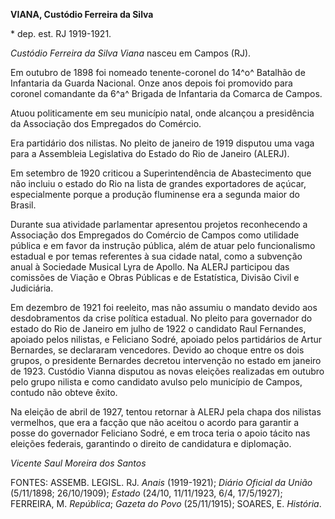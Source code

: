 **VIANA, Custódio Ferreira da Silva**

\* dep. est. RJ 1919-1921.

*Custódio Ferreira da Silva Viana* nasceu em Campos (RJ).

Em outubro de 1898 foi nomeado tenente-coronel do 14^o^ Batalhão de
Infantaria da Guarda Nacional. Onze anos depois foi promovido para
coronel comandante da 6^a^ Brigada de Infantaria da Comarca de Campos.

Atuou politicamente em seu município natal, onde alcançou a presidência
da Associação dos Empregados do Comércio.

Era partidário dos nilistas. No pleito de janeiro de 1919 disputou uma
vaga para a Assembleia Legislativa do Estado do Rio de Janeiro (ALERJ).

Em setembro de 1920 criticou a Superintendência de Abastecimento que não
incluiu o estado do Rio na lista de grandes exportadores de açúcar,
especialmente porque a produção fluminense era a segunda maior do
Brasil.

Durante sua atividade parlamentar apresentou projetos reconhecendo a
Associação dos Empregados do Comércio de Campos como utilidade pública e
em favor da instrução pública, além de atuar pelo funcionalismo estadual
e por temas referentes à sua cidade natal, como a subvenção anual à
Sociedade Musical Lyra de Apollo. Na ALERJ participou das comissões de
Viação e Obras Públicas e de Estatística, Divisão Civil e Judiciária.

Em dezembro de 1921 foi reeleito, mas não assumiu o mandato devido aos
desdobramentos da crise política estadual. No pleito para governador do
estado do Rio de Janeiro em julho de 1922 o candidato Raul Fernandes,
apoiado pelos nilistas, e Feliciano Sodré, apoiado pelos partidários de
Artur Bernardes, se declararam vencedores. Devido ao choque entre os
dois grupos, o presidente Bernardes decretou intervenção no estado em
janeiro de 1923. Custódio Vianna disputou as novas eleições realizadas
em outubro pelo grupo nilista e como candidato avulso pelo município de
Campos, contudo não obteve êxito.

Na eleição de abril de 1927, tentou retornar à ALERJ pela chapa dos
nilistas vermelhos, que era a facção que não aceitou o acordo para
garantir a posse do governador Feliciano Sodré, e em troca teria o apoio
tácito nas eleições federais, garantindo o direito de candidatura e
diplomação.

*Vicente Saul Moreira dos Santos*

FONTES: ASSEMB. LEGISL. RJ. *Anais* (1919-1921); *Diário Oficial da
União* (5/11/1898; 26/10/1909); *Estado* (24/10, 11/11/1923, 6/4,
17/5/1927); FERREIRA, M. *República*; *Gazeta do Povo* (25/11/1915);
SOARES, E. *História*.
